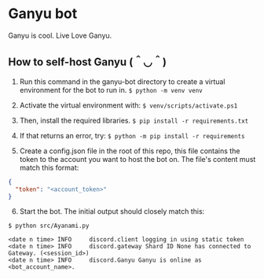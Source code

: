 # Ganyu bot
Ganyu is cool. Live Love Ganyu.

## How to self-host Ganyu (＾◡＾)

1. Run this command in the ganyu-bot directory to create a virtual environment for the bot to run in.
`$ python -m venv venv`

2. Activate the virtual environment with:
`$ venv/scripts/activate.ps1`

3. Then, install the required libraries.
`$ pip install -r requirements.txt`

4. If that returns an error, try:
`$ python -m pip install -r requirements`

5. Create a config.json file in the root of this repo, this file contains the token to the account you want to host the bot on. The file's content must match this format:
```json
{
  "token": "<account_token>"
}
```

6. Start the bot. The initial output should closely match this:
```
$ python src/Ayanami.py

<date n time> INFO     discord.client logging in using static token
<date n time> INFO     discord.gateway Shard ID None has connected to Gateway. (<session_id>)
<date n time> INFO     discord.Ganyu Ganyu is online as <bot_account_name>.
```
